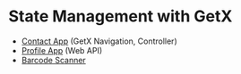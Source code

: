 
# State Management with GetX

- [Contact App](contact-app/readme.md) (GetX Navigation, Controller)
- [Profile App](web-api/readme.md) (Web API)
- [Barcode Scanner](barcode-scanner/readme.md)

